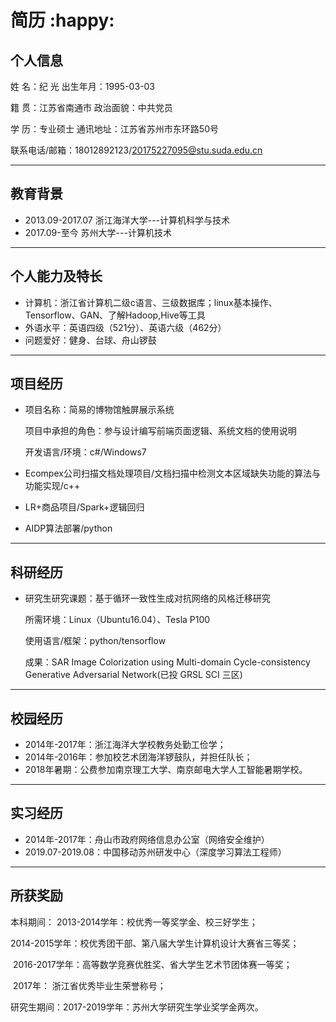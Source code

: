 # 简历 :happy:

##  **个人信息**

姓    名：纪 光                    出生年月：1995-03-03

籍    贯：江苏省南通市      政治面貌：中共党员

学    历：专业硕士              通讯地址：江苏省苏州市东环路50号

联系电话/邮箱：18012892123/20175227095@stu.suda.edu.cn

---

## **教育背景**

* 2013.09-2017.07         浙江海洋大学---计算机科学与技术
* 2017.09-至今                       苏州大学---计算机技术

---

## **个人能力及特长**

* 计算机：浙江省计算机二级c语言、三级数据库；linux基本操作、Tensorflow、GAN、了解Hadoop,Hive等工具
* 外语水平：英语四级（521分）、英语六级（462分）
* 问题爱好：健身、台球、舟山锣鼓

---

## **项目经历**

* 项目名称：简易的博物馆触屏展示系统

  项目中承担的角色：参与设计编写前端页面逻辑、系统文档的使用说明

  开发语言/环境：c#/Windows7

* Ecompex公司扫描文档处理项目/文档扫描中检测文本区域缺失功能的算法与功能实现/c++

* LR+商品项目/Spark+逻辑回归

* AIDP算法部署/python

---

## **科研经历**

* 研究生研究课题：基于循环一致性生成对抗网络的风格迁移研究

  所需环境：Linux（Ubuntu16.04）、Tesla P100

  使用语言/框架：python/tensorflow

  成果：SAR Image Colorization using Multi-domain Cycle-consistency Generative Adversarial Network(已投 GRSL SCI 三区)

---

## **校园经历**

* 2014年-2017年：浙江海洋大学校教务处勤工俭学；
* 2014年-2016年：参加校艺术团海洋锣鼓队，并担任队长；
* 2018年暑期：公费参加南京理工大学、南京邮电大学人工智能暑期学校。

---

## **实习经历**

* 2014年-2017年：舟山市政府网络信息办公室（网络安全维护）
* 2019.07-2019.08：中国移动苏州研发中心（深度学习算法工程师）

---

## **所获奖励**

本科期间： 2013-2014学年：校优秀一等奖学金、校三好学生；

​                    2014-2015学年：校优秀团干部、第八届大学生计算机设计大赛省三等奖；

​                    2016-2017学年：高等数学竞赛优胜奖、省大学生艺术节团体赛一等奖；

​                    2017年：              浙江省优秀毕业生荣誉称号；

研究生期间：2017-2019学年：苏州大学研究生学业奖学金两次。




